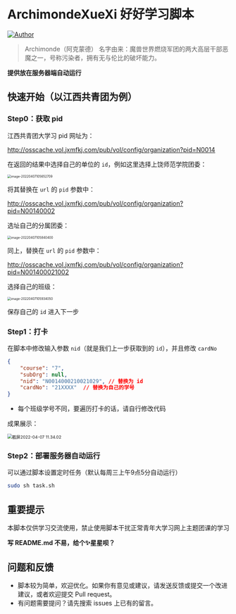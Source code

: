 # ArchimondeXueXi 好好学习脚本

[![Author](https://img.shields.io/badge/Author-Elli0t-blue)](https://spacey.top)

> Archimonde（阿克蒙德） 名字由来：魔兽世界燃烧军团的两大高层干部恶魔之一，号称污染者，拥有无与伦比的破坏能力。

**提供放在服务器端自动运行**

## 快速开始（以江西共青团为例）

### Step0：获取 pid

江西共青团大学习 pid 网址为：

http://osscache.vol.jxmfkj.com/pub/vol/config/organization?pid=N0014

在返回的结果中选择自己的单位的 `id`，例如这里选择上饶师范学院团委：

<img src="https://cdn.jsdelivr.net/gh/ybm911/blog_picture/img/image-20220407105652709.png" alt="image-20220407105652709" style="zoom:50%;" />

将其替换在 `url` 的 `pid` 参数中：

http://osscache.vol.jxmfkj.com/pub/vol/config/organization?pid=N00140002

选址自己的分属团委：

<img src="https://cdn.jsdelivr.net/gh/ybm911/blog_picture/img/image-20220407105840400.png" alt="image-20220407105840400" style="zoom:50%;" />

同上，替换在 `url` 的 `pid` 参数中：

http://osscache.vol.jxmfkj.com/pub/vol/config/organization?pid=N001400021002

选择自己的班级：

<img src="https://cdn.jsdelivr.net/gh/ybm911/blog_picture/img/image-20220407105934050.png" alt="image-20220407105934050" style="zoom:50%;" />

保存自己的 `id` 进入下一步

### Step1：打卡

在脚本中修改输入参数 `nid`（就是我们上一步获取到的 `id`），并且修改 `cardNo`

```json
{
	"course": "7",
	"subOrg": null,
	"nid": "N0014000210021029",	// 替换为 id
	"cardNo": "21XXXX"	// 替换为自己的学号
}
```

* 每个班级学号不同，要遍历打卡的话，请自行修改代码

成果展示：

<img src="https://cdn.jsdelivr.net/gh/ybm911/blog_picture/img/%E6%88%AA%E5%B1%8F2022-04-07%2011.34.02.png" alt="截屏2022-04-07 11.34.02" style="zoom:67%;" />

### Step2：部署服务器自动运行

可以通过脚本设置定时任务（默认每周三上午9点5分自动运行）

```bash
sudo sh task.sh
```

## 重要提示

本脚本仅供学习交流使用，禁止使用脚本干扰正常青年大学习网上主题团课的学习

**写 README.md 不易，给个✨星星呗？**

## 问题和反馈

- 脚本较为简单，欢迎优化。如果你有意见或建议，请发送反馈或提交一个改进建议，或者欢迎提交 Pull request。
- 有问题需要提问？请先搜索 issues 上已有的留言。